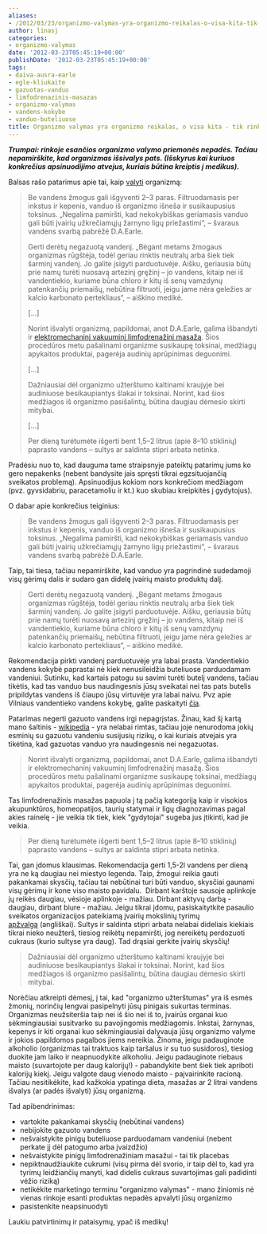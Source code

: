 ```yaml
---
aliases:
- /2012/03/23/organizmo-valymas-yra-organizmo-reikalas-o-visa-kita-tik-rinkodaros-terminas/
author: linasj
categories:
- organizmo-valymas
date: '2012-03-23T05:45:19+00:00'
publishDate: '2012-03-23T05:45:19+00:00'
tags:
- daiva-ausra-earle
- egle-kliukaite
- gazuotas-vanduo
- limfodrenazinis-masazas
- organizmo-valymas
- vandens-kokybe
- vanduo-buteliuose
title: Organizmo valymas yra organizmo reikalas, o visa kita - tik rinkodaros terminas
---
```

***Trumpai: rinkoje esančios organizmo valymo priemonės nepadės. Tačiau nepamirškite, kad organizmas išsivalys pats. (Išskyrus kai kuriuos konkrečius apsinuodijimo atvejus, kuriais būtina kreiptis į medikus).***

Balsas rašo patarimus apie tai, kaip [valyti](http://www.balsas.lt/naujiena/587573/kaip-issivalyti-organizma) organizmą:

> Be vandens žmogus gali išgyventi 2–3 paras. Filtruodamasis per inkstus ir kepenis, vanduo iš organizmo išneša ir susikaupusius toksinus. „Negalima pamiršti, kad nekokybiškas geriamasis vanduo gali būti įvairių užkrečiamųjų žarnyno ligų priežastimi“, – švaraus vandens svarbą pabrėžė D.A.Earle.
> 
> Gerti derėtų negazuotą vandenį. „Bėgant metams žmogaus organizmas rūgštėja, todėl geriau rinktis neutralų arba šiek tiek šarminį vandenį. Jo galite įsigyti parduotuvėje. Aišku, geriausia būtų prie namų turėti nuosavą artezinį gręžinį – jo vandens, kitaip nei iš vandentiekio, kuriame būna chloro ir kitų iš senų vamzdynų patenkančių priemaišų, nebūtina filtruoti, jeigu jame nėra geležies ar kalcio karbonato pertekliaus“, – aiškino medikė.
> 
> [...]
> 
> Norint išvalyti organizmą, papildomai, anot D.A.Earle, galima išbandyti ir [elektromechaninį vakuuminį limfodrenažinį masažą](http://www.naturamunda.lt/tradicines-medicinos-gydymo-budai/limfodrenazinis-elektromechaninis-vakuuminis-masazas.html). Šios procedūros metu pašalinami organizme susikaupę toksinai, medžiagų apykaitos produktai, pagerėja audinių aprūpinimas deguonimi.
> 
> [...]
> 
> Dažniausiai dėl organizmo užterštumo kaltinami kraujyje bei audiniuose besikaupiantys šlakai ir toksinai. Norint, kad šios medžiagos iš organizmo pasišalintų, būtina daugiau dėmesio skirti mitybai.
> 
> [...]
> 
> Per dieną turėtumėte išgerti bent 1,5–2 litrus (apie 8–10 stiklinių) paprasto vandens – sultys ar saldinta stipri arbata netinka.


Pradėsiu nuo to, kad dauguma tame straipsnyje pateiktų patarimų jums ko gero nepakenks (nebent bandysite jais spręsti tikrai egzsituojančią sveikatos problemą). Apsinuodijus kokiom nors konkrečiom medžiagom (pvz. gyvsidabriu, paracetamoliu ir kt.) kuo skubiau kreipkitės į gydytojus).

O dabar apie konkrečius teiginius:

> Be vandens žmogus gali išgyventi 2–3 paras. Filtruodamasis per inkstus ir kepenis, vanduo iš organizmo išneša ir susikaupusius toksinus. „Negalima pamiršti, kad nekokybiškas geriamasis vanduo gali būti įvairių užkrečiamųjų žarnyno ligų priežastimi“, – švaraus vandens svarbą pabrėžė D.A.Earle.


Taip, tai tiesa, tačiau nepamirškite, kad vanduo yra pagrindinė sudedamoji visų gėrimų dalis ir sudaro gan didelę įvairių maisto produktų dalį.

> Gerti derėtų negazuotą vandenį. „Bėgant metams žmogaus organizmas rūgštėja, todėl geriau rinktis neutralų arba šiek tiek šarminį vandenį. Jo galite įsigyti parduotuvėje. Aišku, geriausia būtų prie namų turėti nuosavą artezinį gręžinį – jo vandens, kitaip nei iš vandentiekio, kuriame būna chloro ir kitų iš senų vamzdynų patenkančių priemaišų, nebūtina filtruoti, jeigu jame nėra geležies ar kalcio karbonato pertekliaus“, – aiškino medikė.


Rekomendacija pirkti vandenį parduotuvėje yra labai prasta. Vandentiekio vandens kokybė paprastai nė kiek nenusileidžia buteliuose parduodamam vandeniui. Sutinku, kad kartais patogu su savimi turėti butelį vandens, tačiau tikėtis, kad tas vanduo bus naudingesnis jūsų sveikatai nei tas pats butelis pripildytas vandens iš čiaupo jūsų virtuvėje yra labai naivu. Pvz apie Vilniaus vandentieko vandens kokybę, galite paskaityti [čia](http://www.vv.lt/lt/vandens_kokybe/).

Patarimas negerti gazuoto vandens irgi nepagrįstas. Žinau, kad šį kartą mano šaltinis - [wikipedia](http://en.wikipedia.org/wiki/Carbonated_water#Health_effects) - yra nelabai rimtas, tačiau joje nenurodoma jokių esminių su gazuotu vandeniu susijusių rizikų, o kai kuriais atvejais yra tikėtina, kad gazuotas vanduo yra naudingesnis nei negazuotas.

> Norint išvalyti organizmą, papildomai, anot D.A.Earle, galima išbandyti ir elektromechaninį vakuuminį limfodrenažinį masažą. Šios procedūros metu pašalinami organizme susikaupę toksinai, medžiagų apykaitos produktai, pagerėja audinių aprūpinimas deguonimi.


Tas limfodrenažinis masažas papuola į tą pačią kategoriją kaip ir visokios akupunktūros, homeopatijos, taurių statymai ir ligų diagnozavimas pagal akies rainelę - jie veikia tik tiek, kiek "gydytojai" sugeba jus įtikinti, kad jie veikia.

> Per dieną turėtumėte išgerti bent 1,5–2 litrus (apie 8–10 stiklinių) paprasto vandens – sultys ar saldinta stipri arbata netinka.


Tai, gan įdomus klausimas. Rekomendacija gerti 1,5-2l vandens per dieną yra ne ką daugiau nei miestyo legenda. Taip, žmogui reikia gauti pakankamai skysčių, tačiau tai nebūtinai turi būti vanduo, skysčiai gaunami visų gėrimų ir kone viso maisto pavidalu.  Dirbant karštoje sausoje aplinkoje jų reikės daugiau, vėsioje aplinkoje - mažiau. Dirbant aktyvų darbą - daugiau, dirbant biure - mažiau. Jeigu tikrai įdomu, pasiskaitytkite pasaulio sveikatos organizacijos pateikiamą įvairių mokslinių tyrimų [apžvalgą](http://www.who.int/water_sanitation_health/dwq/nutwaterrequir.pdf) (angliškai). Sultys ir saldinta stipri arbata nelabai dideliais kiekiais tikrai nieko neužterš, tiesiog reikėtų nepamiršti, jog nereikėtų perdozuoti cukraus (kurio sultyse yra daug). Tad drąsiai gerkite įvairių skysčių!

> Dažniausiai dėl organizmo užterštumo kaltinami kraujyje bei audiniuose besikaupiantys šlakai ir toksinai. Norint, kad šios medžiagos iš organizmo pasišalintų, būtina daugiau dėmesio skirti mitybai.


Norėčiau atkreipti dėmesį, į tai, kad "organizmo užterštumas" yra iš esmės žmonių, norinčių lengvai pasipelnyti jūsų pinigais sukurtas terminas. Organizmas neužsiteršia taip nei iš šio nei iš to, įvairūs organai kuo sėkmingiausiai susitvarko su pavojingomis medžiagomis. Inkstai, žarnynas, kepenys ir kiti organai kuo sėkmingiausiai dalyvauja jūsų organizmo valyme ir jokios papildomos pagalbos jiems nereikia. Žinoma, jeigu padauginote alkoholio (organizmas tai traktuos kaip taršalus ir su tuo susidoros), tiesiog duokite jam laiko ir neapnuodykite alkoholiu. Jeigu padauginote riebaus maisto (suvartojote per daug kalorijų!) - pabandykite bent šiek tiek apriboti kalorijų kiekį. Jeigu valgote daug vienodo maisto - paįvairinkite racioną. Tačiau nesitikėkite, kad kažkokia ypatinga dieta, masažas ar 2 litrai vandens išvalys (ar padės išvalyti) jūsų organizmą.

Tad apibendrinimas:
* vartokite pakankamai skysčių (nebūtinai vandens)
* nebijokite gazuoto vandens
* nešvaistykite pinigų buteliuose parduodamam vandeniui (nebent perkate jį dėl patogumo arba įvaizdžio)
* nešvaistykite pinigų limfodrenažiniam masažui - tai tik placebas
* nepiktnaudžiaukite cukrumi (visų pirma dėl svorio, ir taip dėl to, kad yra tyrimų leidžiančių manyti, kad didelis cukraus suvartojimas gali padidinti vėžio riziką)
* netikėkite marketingo terminu "organizmo valymas" - mano žiniomis nė vienas rinkoje esanti produktas nepadės apvalyti jūsų organizmo
* pasistenkite neapsinuodyti


Laukiu patvirtinimų ir pataisymų, ypač iš medikų!

